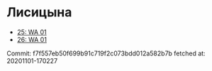 # Лисицына
- [25: WA 01](25.md)
- [26: WA 01](26.md)

Commit: f7f557eb50f699b91c719f2c073bdd012a582b7b
 fetched at: 20201101-170227
